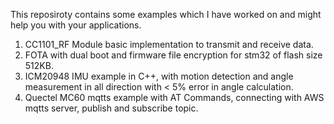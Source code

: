 This reposiroty contains some examples which I have worked on and might help you with your applications.

1. CC1101_RF Module basic implementation to transmit and receive data.
2. FOTA with dual boot and firmware file encryption for stm32 of flash size 512KB.
3. ICM20948 IMU example in C++, with motion detection and angle measurement in all direction with < 5% error in angle calculation.
4. Quectel MC60 mqtts example with AT Commands, connecting with AWS mqtts server, publish and subscribe topic.

